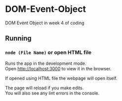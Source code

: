 # DOM-Event-Object
DOM Event Object in week 4 of coding
## Running

### `node (File Name)` or open HTML file

Runs the app in the development mode.<br>
Open [http://localhost:3000](http://localhost:3000) to view it in the browser.<br>

If opened using HTML file the webpage will open itself.

The page will reload if you make edits.<br>
You will also see any lint errors in the console.
